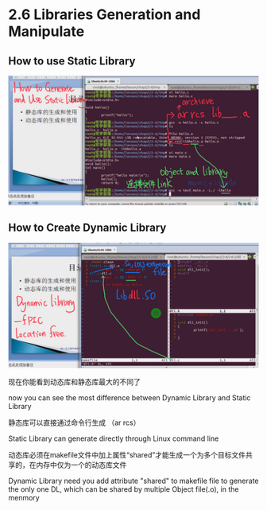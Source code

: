 # 2.6 Libraries Generation and Manipulate

## How to use Static Library

![1](https://github.com/knightsummon/Makefile/blob/master/2.6%20Libraries%20Generation%20and%20Manipulate.assets/1.jpg)

## How to Create Dynamic Library

![2](https://github.com/knightsummon/Makefile/blob/master/2.6%20Libraries%20Generation%20and%20Manipulate.assets/2.jpg)

现在你能看到动态库和静态库最大的不同了  

now you can see the most difference between Dynamic Library and Static Library

静态库可以直接通过命令行生成 （ar rcs）  

Static Library can generate directly through Linux command line

动态库必须在makefile文件中加上属性“shared”才能生成一个为多个目标文件共享的，在内存中仅为一个的动态库文件  

Dynamic Library need you add attribute "shared" to makefile file to generate the only one DL, which can be shared by multiple Object file(.o), in the menmory 
